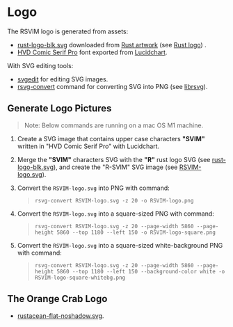 # Logo

The RSVIM logo is generated from assets:

- [rust-logo-blk.svg](https://github.com/rust-lang/rust-artwork/blob/master/logo/rust-logo-blk.svg) downloaded from [Rust artwork](https://github.com/rust-lang/rust-artwork) (see [Rust logo](https://en.wikipedia.org/wiki/File:Rust_programming_language_black_logo.svg)) .
- [HVD Comic Serif Pro](https://www.hvdfonts.com/fonts/hvd-comic-serif) font exported from [Lucidchart](https://lucid.app/).

With SVG editing tools:

- [svgedit](https://github.com/SVG-Edit/svgedit) for editing SVG images.
- [rsvg-convert](https://gitlab.gnome.org/GNOME/librsvg) command for converting SVG into PNG (see [librsvg](https://en.wikipedia.org/wiki/Librsvg)).

## Generate Logo Pictures

> Note: Below commands are running on a mac OS M1 machine.

1. Create a SVG image that contains upper case characters **"SVIM"** written in "HVD Comic Serif Pro" with Lucidchart.
2. Merge the **"SVIM"** characters SVG with the **"R"** rust logo SVG (see [rust-logo-blk.svg](https://github.com/rsvim/assets/blob/96a7b738e05650d8f360f1d3e8b37f2ca2b2b8d0/logo/detail/rust-logo-blk.svg)), and create the "R-SVIM" SVG image (see [RSVIM-logo.svg](https://github.com/rsvim/assets/blob/96a7b738e05650d8f360f1d3e8b37f2ca2b2b8d0/logo/RSVIM-logo.svg)).
3. Convert the `RSVIM-logo.svg` into PNG with command:

   > `rsvg-convert RSVIM-logo.svg -z 20 -o RSVIM-logo.png`

4. Convert the `RSVIM-logo.svg` into a square-sized PNG with command:

   > `rsvg-convert RSVIM-logo.svg -z 20 --page-width 5860 --page-height 5860 --top 1180 --left 150 -o RSVIM-logo-square.png`

5. Convert the `RSVIM-logo.svg` into a square-sized white-background PNG with command:

   > `rsvg-convert RSVIM-logo.svg -z 20 --page-width 5860 --page-height 5860 --top 1180 --left 150 --background-color white -o RSVIM-logo-square-whitebg.png`

## The Orange Crab Logo

- [rustacean-flat-noshadow.svg](https://rustacean.net/assets/rustacean-flat-noshadow.svg).
